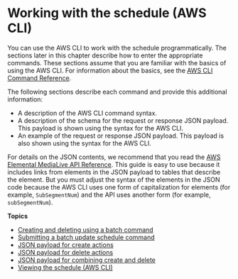 # Working with the schedule \(AWS CLI\)<a name="schedule-using-cli"></a>

You can use the AWS CLI to work with the schedule programmatically\. The sections later in this chapter describe how to enter the appropriate commands\. These sections assume that you are familiar with the basics of using the AWS CLI\. For information about the basics, see the [AWS CLI Command Reference](https://docs.aws.amazon.com/cli/latest/reference/)\. 

The following sections describe each command and provide this additional information:
+ A description of the AWS CLI command syntax\.
+ A description of the schema for the request or response JSON payload\. This payload is shown using the syntax for the AWS CLI\. 
+ An example of the request or response JSON payload\. This payload is also shown using the syntax for the AWS CLI\.

For details on the JSON contents, we recommend that you read the [AWS Elemental MediaLive API Reference](https://docs.aws.amazon.com/medialive/latest/apireference/)\. This guide is easy to use because it includes links from elements in the JSON payload to tables that describe the element\. But you must adjust the syntax of the elements in the JSON code because the AWS CLI uses one form of capitalization for elements \(for example, `SubSegmentNum`\) and the API uses another form \(for example, `subSegmentNum`\)\. 

**Topics**
+ [Creating and deleting using a batch command](about-batch-update-schedule.md)
+ [Submitting a batch update schedule command](submitting-batch-command.md)
+ [JSON payload for create actions](schedule-create-json.md)
+ [JSON payload for delete actions](cli-schedule-delete-json.md)
+ [JSON payload for combining create and delete](schedule-create-and-delete-json.md)
+ [Viewing the schedule \(AWS CLI\)](viewing-schedule-using-cli.md)